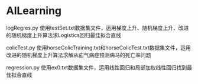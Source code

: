 # AILearning
logRegres.py  使用testSet.txt数据集文件，运用梯度上升、随机梯度上升、改进的随机梯度上升算法求Logistics回归最佳拟合直线

colicTest.py  使用horseColicTraining.txt和horseColicTest.txt数据集文件，运用改进的随机梯度上升算法求解从疝气病症预测病马的死亡率问题

regression.py  使用ex0.txt数据集文件，运用线性回归和局部加权线性回归找到最佳拟合直线
